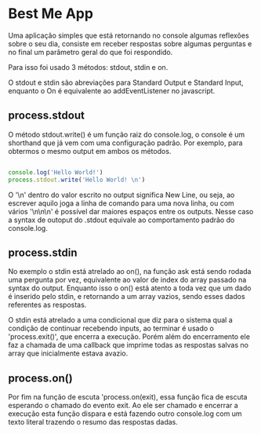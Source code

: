 # Best Me App

Uma aplicação simples que está retornando no console algumas reflexões sobre o seu dia, consiste em receber respostas sobre algumas perguntas e no final um parâmetro geral do que foi respondido.

Para isso foi usado 3 métodos: stdout, stdin e on.

O stdout e stdin são abreviações para Standard Output e Standard Input, enquanto o On é equivalente ao addEventListener no javascript.

## process.stdout

O método stdout.write() é um função raiz do console.log, o console é um shorthand que já vem com uma configuração padrão. Por exemplo, para obtermos o mesmo output em ambos os métodos.

```javascript

console.log('Hello World!')
process.stdout.write('Hello World! \n')
```

O '\n' dentro do valor escrito no output significa New Line, ou seja, ao escrever aquilo joga a linha de comando para uma nova linha, ou com vários '\n\n\n' é possível dar maiores espaços entre os outputs. Nesse caso a syntax de outoput do .stdout equivale ao comportamento padrão do console.log.

## process.stdin

No exemplo o stdin está atrelado ao on(), na função ask está sendo rodada uma pergunta por vez, equivalente ao valor de index do array passado na syntax do output. Enquanto isso o on() está atento a toda vez que um dado é inserido pelo stdin, e retornando a um array vazios, sendo esses dados referentes as respostas.

O stdin está atrelado a uma condicional que diz para o sistema qual a condição de continuar recebendo inputs, ao terminar é usado o 'process.exit()', que encerra a execução. Porém além do encerramento ele faz a chamada de uma callback que imprime todas as respostas salvas no array que inicialmente estava avazio.

## process.on()

Por fim na função de escuta 'process.on(exit), essa função fica de escuta esperando o chamado do evento exit. Ao ele ser chamado e encerrar a execução esta função dispara e está fazendo outro console.log com um texto literal trazendo o resumo das respostas dadas.